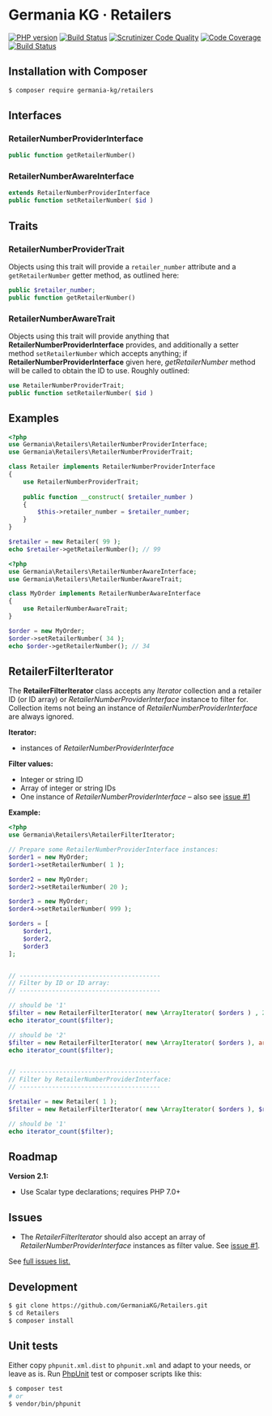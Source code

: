# Germania KG · Retailers

[![PHP version](https://img.shields.io/packagist/php-v/germania-kg/retailers.svg)](https://packagist.org/packages/germania-kg/retailers)
[![Build Status](https://img.shields.io/travis/GermaniaKG/Retailers.svg?label=Travis%20CI)](https://travis-ci.org/GermaniaKG/Retailers)
[![Scrutinizer Code Quality](https://scrutinizer-ci.com/g/GermaniaKG/Retailers/badges/quality-score.png?b=master)](https://scrutinizer-ci.com/g/GermaniaKG/Retailers/?branch=master)
[![Code Coverage](https://scrutinizer-ci.com/g/GermaniaKG/Retailers/badges/coverage.png?b=master)](https://scrutinizer-ci.com/g/GermaniaKG/Retailers/?branch=master)
[![Build Status](https://scrutinizer-ci.com/g/GermaniaKG/Retailers/badges/build.png?b=master)](https://scrutinizer-ci.com/g/GermaniaKG/Retailers/build-status/master)


## Installation with Composer

```bash
$ composer require germania-kg/retailers
```


## Interfaces


### RetailerNumberProviderInterface

```php
public function getRetailerNumber()
```

### RetailerNumberAwareInterface


```php
extends RetailerNumberProviderInterface
public function setRetailerNumber( $id )
```


## Traits


### RetailerNumberProviderTrait

Objects using this trait will provide a `retailer_number` attribute and a `getRetailerNumber` getter method, as outlined here:

```php
public $retailer_number;
public function getRetailerNumber()
```



### RetailerNumberAwareTrait

Objects using this trait will provide anything that **RetailerNumberProviderInterface** provides, and additionally a setter method `setRetailerNumber` which accepts anything; if **RetailerNumberProviderInterface** given here, *getRetailerNumber* method will be called to obtain the ID to use. Roughly outlined:

```php
use RetailerNumberProviderTrait;
public function setRetailerNumber( $id )
```



## Examples

```php
<?php
use Germania\Retailers\RetailerNumberProviderInterface;
use Germania\Retailers\RetailerNumberProviderTrait;

class Retailer implements RetailerNumberProviderInterface
{
	use RetailerNumberProviderTrait;
	
	public function __construct( $retailer_number )
	{
		$this->retailer_number = $retailer_number;
	}
}

$retailer = new Retailer( 99 );
echo $retailer->getRetailerNumber(); // 99
```

```php
<?php
use Germania\Retailers\RetailerNumberAwareInterface;
use Germania\Retailers\RetailerNumberAwareTrait;

class MyOrder implements RetailerNumberAwareInterface
{
	use RetailerNumberAwareTrait;
}

$order = new MyOrder;
$order->setRetailerNumber( 34 );
echo $order->getRetailerNumber(); // 34
```



## RetailerFilterIterator


The **RetailerFilterIterator** class accepts any *Iterator* collection and a retailer ID (or ID array) or *RetailerNumberProviderInterface* instance to filter for. Collection items not being an instance of *RetailerNumberProviderInterface* are always ignored. 

**Iterator:**

- instances of *RetailerNumberProviderInterface*


**Filter values:**

- Integer or string ID
- Array of integer or string IDs
- One instance of *RetailerNumberProviderInterface* – also see [issue #1][i1]


**Example:**

```php
<?php
use Germania\Retailers\RetailerFilterIterator;

// Prepare some RetailerNumberProviderInterface instances:
$order1 = new MyOrder; 
$order1->setRetailerNumber( 1 );

$order2 = new MyOrder; 
$order2->setRetailerNumber( 20 );

$order3 = new MyOrder; 
$order4->setRetailerNumber( 999 );

$orders = [
	$order1,
	$order2,	
	$order3
];


// ---------------------------------------
// Filter by ID or ID array:
// ---------------------------------------

// should be '1'
$filter = new RetailerFilterIterator( new \ArrayIterator( $orders ) , 20);
echo iterator_count($filter);

// should be '2'
$filter = new RetailerFilterIterator( new \ArrayIterator( $orders ), array(20, 999));
echo iterator_count($filter);


// ---------------------------------------
// Filter by RetailerNumberProviderInterface:
// ---------------------------------------

$retailer = new Retailer( 1 );
$filter = new RetailerFilterIterator( new \ArrayIterator( $orders ), $retailer);

// should be '1'
echo iterator_count($filter);
```

## Roadmap

**Version 2.1:** 

- Use Scalar type declarations; requires PHP 7.0+

## Issues

- The *RetailerFilterIterator* should also accept an array of *RetailerNumberProviderInterface* instances as filter value. See [issue #1][i1].


See [full issues list.][i0]

[i0]: https://github.com/GermaniaKG/Retailers/issues
[i1]: https://github.com/GermaniaKG/Retailers/issues/1


## Development

```bash
$ git clone https://github.com/GermaniaKG/Retailers.git
$ cd Retailers
$ composer install
```

## Unit tests

Either copy `phpunit.xml.dist` to `phpunit.xml` and adapt to your needs, or leave as is. Run [PhpUnit](https://phpunit.de/) test or composer scripts like this:

```bash
$ composer test
# or
$ vendor/bin/phpunit
```

